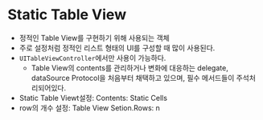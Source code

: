 # Static Table View
* 정적인 Table View를 구현하기 위해 사용되는 객체
* 주로 설정처럼 정적인 리스트 형태의 UI를 구성할 때 많이 사용된다.
* `UITableViewController`에서만 사용이 가능하다.
  * Table View의 contents를 관리하거나 변화에 대응하는 delegate, dataSource Protocol을 처음부터 채택하고 있으며, 필수 메서드들이 주석처리되어있다.
* Static Table Viewt설정: Contents: Static Cells
* row의 개수 설정: Table View Setion.Rows: n



